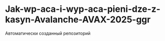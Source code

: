 # Jak-wp-aca-i-wyp-aca-pieni-dze-z-kasyn-Avalanche-AVAX-2025-ggr
Автоматически созданный репозиторий
